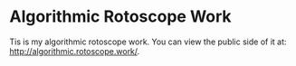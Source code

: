 # Algorithmic Rotoscope Work
Tis is my algorithmic rotoscope work.
You can view the public side of it at: http://algorithmic.rotoscope.work/.
